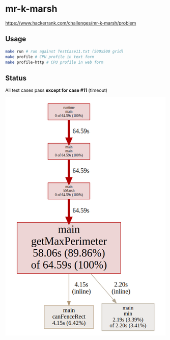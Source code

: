 # mr-k-marsh

https://www.hackerrank.com/challenges/mr-k-marsh/problem

## Usage

```sh
make run # run against TestCase11.txt (500x500 grid)
make profile # CPU profile in text form
make profile-http # CPU profile in web form
```

## Status

All test cases pass **except for case #11** (timeout)

![image](./cpu-profile.png)